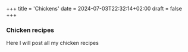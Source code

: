 +++
title = 'Chickens'
date = 2024-07-03T22:32:14+02:00
draft = false
+++

### Chicken recipes
Here I will post all my chicken recipes

